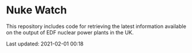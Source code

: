 # Nuke Watch

This repository includes code for retrieving the latest information available on the output of EDF nuclear power plants in the UK.

Last updated: 2021-02-01 00:18